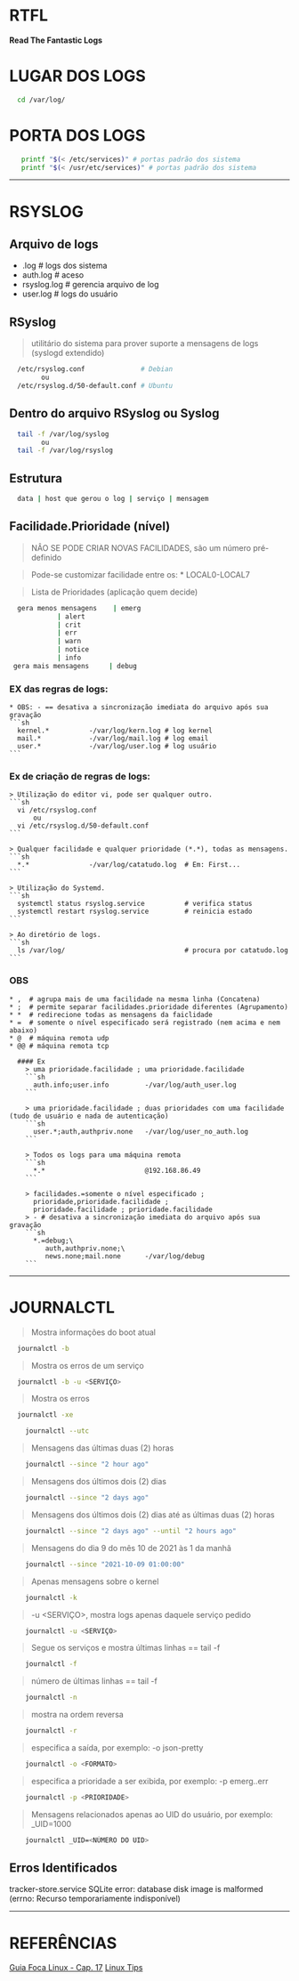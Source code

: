 # RTFL 
  **Read The Fantastic Logs**

# LUGAR DOS LOGS
```sh
  cd /var/log/
```

# PORTA DOS LOGS
```sh
   printf "$(< /etc/services)" # portas padrão dos sistema
   printf "$(< /usr/etc/services)" # portas padrão dos sistema
```

---------------------------------------------------

# RSYSLOG


## Arquivo de logs
  * .log        # logs dos sistema
  * auth.log    # aceso
  * rsyslog.log # gerencia arquivo de log
  * user.log    # logs do usuário


## RSyslog
> utilitário do sistema para prover suporte a mensagens de logs (syslogd extendido)
```sh
  /etc/rsyslog.conf              # Debian
  		ou
  /etc/rsyslog.d/50-default.conf # Ubuntu
```


## Dentro do arquivo RSyslog ou Syslog
```sh
  tail -f /var/log/syslog
  		ou
  tail -f /var/log/rsyslog
```


## Estrutura
```sh
  data | host que gerou o log | serviço | mensagem
```


## Facilidade.Prioridade (nível)

  > NÂO SE PODE CRIAR NOVAS FACILIDADES, são um número pré-definido

  > Pode-se customizar facilidade entre os:
    * LOCAL0-LOCAL7

  > Lista de Prioridades (aplicação quem decide)
  ```sh
    gera menos mensagens    | emerg
              | alert
              | crit
              | err
              | warn
              | notice
              | info
   gera mais mensagens     | debug
  ```

  ### EX das regras de logs:
    * OBS: - == desativa a sincronização imediata do arquivo após sua gravação
    ```sh
      kernel.*          -/var/log/kern.log # log kernel
      mail.*            -/var/log/mail.log # log email
      user.*            -/var/log/user.log # log usuário
    ```

  ### Ex de criação de regras de logs:
    > Utilização do editor vi, pode ser qualquer outro.
    ```sh
      vi /etc/rsyslog.conf
          ou
      vi /etc/rsyslog.d/50-default.conf
    ```

    > Qualquer facilidade e qualquer prioridade (*.*), todas as mensagens.
    ```sh
      *.*               -/var/log/catatudo.log  # Em: First...
    ```

    > Utilização do Systemd.
    ```sh
      systemctl status rsyslog.service          # verifica status
      systemctl restart rsyslog.service         # reinicia estado
    ```

    > Ao diretório de logs.
    ```sh
      ls /var/log/                              # procura por catatudo.log
    ```

  ### OBS
    * ,  # agrupa mais de uma facilidade na mesma linha (Concatena)
    * ;  # permite separar facilidades.prioridade diferentes (Agrupamento)
    * *  # redirecione todas as mensagens da faiclidade
    * =  # somente o nível especificado será registrado (nem acima e nem abaixo)
    * @  # máquina remota udp
    * @@ # máquina remota tcp

      #### Ex
        > uma prioridade.facilidade ; uma prioridade.facilidade
        ```sh
          auth.info;user.info         -/var/log/auth_user.log
        ```

        > uma prioridade.facilidade ; duas prioridades com uma facilidade (tudo de usuário e nada de autenticação)
        ```sh
          user.*;auth,authpriv.none   -/var/log/user_no_auth.log
        ```

        > Todos os logs para uma máquina remota
        ```sh
          *.*                         @192.168.86.49
        ```

        > facilidades.=somente o nível especificado ;
          prioridade,prioridade.facilidade ;
          prioridade.facilidade ; prioridade.facilidade
        > - # desativa a sincronização imediata do arquivo após sua gravação
        ```sh
          *.=debug;\
             auth,authpriv.none;\
             news.none;mail.none      -/var/log/debug
        ```

---------------------------------------------------

# JOURNALCTL
> Mostra informações do boot atual
```sh
  journalctl -b
```

> Mostra os erros de um serviço
```sh
  journalctl -b -u <SERVIÇO>
```

> Mostra os erros
```sh
  journalctl -xe
```

```sh
	journalctl --utc
```

> Mensagens das últimas duas (2) horas
```sh
	journalctl --since "2 hour ago"
```

> Mensagens dos últimos dois (2) dias
```sh
	journalctl --since "2 days ago"
```

> Mensagens dos últimos dois (2) dias até as últimas duas (2) horas
```sh
	journalctl --since "2 days ago" --until "2 hours ago"
```

> Mensagens do dia 9 do mês 10 de 2021 às 1 da manhã
```sh
	journalctl --since "2021-10-09 01:00:00"
```

> Apenas mensagens sobre o kernel
```sh
	journalctl -k
```

> -u <SERVIÇO>, mostra logs apenas daquele serviço pedido
```sh
	journalctl -u <SERVIÇO>
```

> Segue os serviços e mostra últimas linhas == tail -f
```sh
	journalctl -f
```

> número de últimas linhas == tail -f
```sh
	journalctl -n
```

> mostra na ordem reversa
```sh
	journalctl -r
```

> especifica a saída, por exemplo: -o json-pretty
```sh
	journalctl -o <FORMATO>
```

> especifica a prioridade a ser exibida, por exemplo: -p emerg..err
```sh
	journalctl -p <PRIORIDADE>
```

> Mensagens relacionados apenas ao UID do usuário, por exemplo: _UID=1000
```sh
	journalctl _UID=<NÚMERO DO UID>
```

## Erros Identificados
  tracker-store.service
  SQLite error: database disk image is malformed (errno: Recurso temporariamente indisponível)

---------------------------------------------------

# REFERÊNCIAS
  [Guia Foca Linux - Cap. 17](https://guiafoca.org/guiaonline/seguranca/ch03.html)
  [Linux Tips]()
